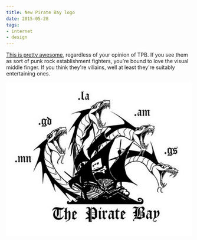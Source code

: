 ```yaml
---
title: New Pirate Bay logo
date: 2015-05-28
tags:
- internet
- design
---
```


[This is pretty awesome](http://www.underconsideration.com/brandnew/archives/the_pirate_bay_to_authorities_f-u.php), regardless of your opinion of TPB. If you see them as sort of punk rock establishment fighters, you're bound to love the visual middle finger. If you think they're villains, well at least they're suitably entertaining ones.

![TPB](/img/tpb.png)
